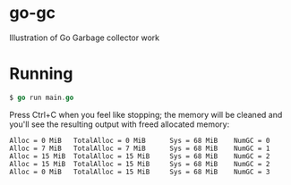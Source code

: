 # go-gc
Illustration of Go Garbage collector work

# Running
```go
$ go run main.go
```
Press Ctrl+C when you feel like stopping; the memory will be cleaned and you'll see the resulting output with freed allocated memory:
```
Alloc = 0 MiB   TotalAlloc = 0 MiB      Sys = 68 MiB    NumGC = 0
Alloc = 7 MiB   TotalAlloc = 7 MiB      Sys = 68 MiB    NumGC = 1
Alloc = 15 MiB  TotalAlloc = 15 MiB     Sys = 68 MiB    NumGC = 2
Alloc = 15 MiB  TotalAlloc = 15 MiB     Sys = 68 MiB    NumGC = 2
Alloc = 0 MiB   TotalAlloc = 15 MiB     Sys = 68 MiB    NumGC = 3
```
